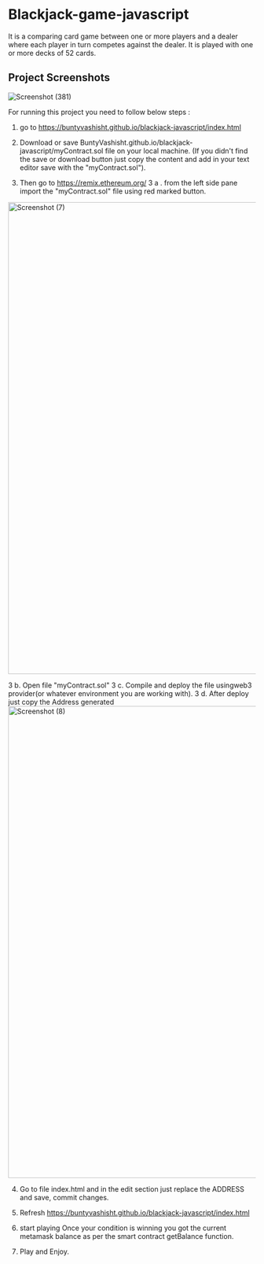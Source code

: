 # Blackjack-game-javascript
It is a comparing card game between one or more players and a dealer where each player in turn competes against the dealer. It is played with one or more decks of 52 cards.

## Project Screenshots
![Screenshot (381)](https://user-images.githubusercontent.com/63305945/97231531-99d77400-1801-11eb-8136-88ec92d03a57.png)


For running this project you need to follow below steps :

1. go to https://buntyvashisht.github.io/blackjack-javascript/index.html

2. Download or save BuntyVashisht.github.io/blackjack-javascript/myContract.sol file on your local machine. (If you didn't find the save or download button just copy the content and add in your text editor save with the "myContract.sol").

3. Then go to https://remix.ethereum.org/
   3 a . from the left side pane import the "myContract.sol" file using red marked button.
  <img width="960" alt="Screenshot (7)" src="https://user-images.githubusercontent.com/36842230/166191023-113cb56d-63e8-440c-afb1-6b3c17c21266.png">
 
  3 b. Open file "myContract.sol"
  3 c. Compile and deploy the file usingweb3 provider(or whatever environment you are working with).
  3 d. After deploy just copy the Address generated 
  <img width="960" alt="Screenshot (8)" src="https://user-images.githubusercontent.com/36842230/166191320-acf3ed69-07a2-41e4-918a-ce9785740bf6.png">

4. Go to file index.html and in the edit section just replace the ADDRESS and save, commit changes.

5. Refresh https://buntyvashisht.github.io/blackjack-javascript/index.html

6. start playing Once your condition is winning you got the current metamask balance as per the smart contract getBalance function.

7. Play and Enjoy.
